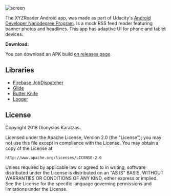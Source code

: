 ![screen](../master/art/logo.png)

The XYZReader Android app, was made as part of Udacity's [Android Developer Nanodegree Program](https://www.udacity.com/course/android-developer-nanodegree-by-google--nd801).
Is a mock RSS feed reader featuring banner photos and headlines.
This app has adaptive UI for phone and tablet devices.

**Download:**

You can download an APK build [on releases page](https://github.com/dnKaratzas/udacity-xyzreader/releases/).

Libraries
---------
* [Firebase JobDispatcher](https://github.com/firebase/firebase-jobdispatcher-android)
* [Glide](https://github.com/bumptech/glide)
* [Butter Knife](https://github.com/JakeWharton/butterknife)
* [Logger](https://github.com/orhanobut/logger)

License
-------
Copyright 2018 Dionysios Karatzas

Licensed under the Apache License, Version 2.0 (the "License");
you may not use this file except in compliance with the License.
You may obtain a copy of the License at

    http://www.apache.org/licenses/LICENSE-2.0

Unless required by applicable law or agreed to in writing, software
distributed under the License is distributed on an "AS IS" BASIS,
WITHOUT WARRANTIES OR CONDITIONS OF ANY KIND, either express or implied.
See the License for the specific language governing permissions and
limitations under the License.
